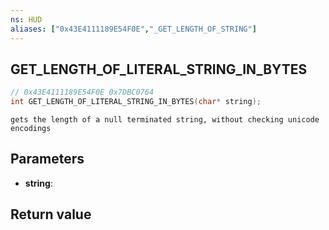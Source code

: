 ```yaml
---
ns: HUD
aliases: ["0x43E4111189E54F0E","_GET_LENGTH_OF_STRING"]
---
```

## GET_LENGTH_OF_LITERAL_STRING_IN_BYTES

```c
// 0x43E4111189E54F0E 0x7DBC0764
int GET_LENGTH_OF_LITERAL_STRING_IN_BYTES(char* string);
```

```
gets the length of a null terminated string, without checking unicode encodings  
```

## Parameters
* **string**:

## Return value
